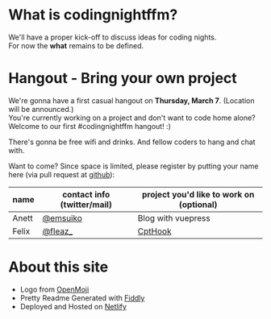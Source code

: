 # What is codingnight&shy;ffm?

We'll have a proper kick-off to discuss ideas for coding nights.  
For now the **what** remains to be defined. 

# Hangout - Bring your own project
We're gonna have a first casual hangout on **Thursday, March 7**. (Location will be announced.)  
You're currently working on a project and don't want to code home alone?  
Welcome to our first #codingnightffm hangout! :)  

There's gonna be free wifi and drinks. And fellow coders to hang and chat with.

Want to come? Since space is limited, please register by putting your name here (via pull request at [github](https://github.com/emsuiko/codingnightffm)):

| name | contact info (twitter/mail) | project you'd like to work on (optional) |
| --- | --- | --- |
| Anett | [@emsuiko](https://twitter.com/emsuiko) | Blog with vuepress |
| Felix | [@fleaz_](https://twitter.com/fleaz_) | [CptHook](https://github.com/fleaz/CptHook) |


# About this site
* Logo from [OpenMoji](http://www.openmoji.org/library.html?group=hfg&emoji=F0063)
* Pretty Readme Generated with [Fiddly](https://github.com/SaraVieira/fiddly)
* Deployed and Hosted on [Netlify](https://www.netlify.com/)
